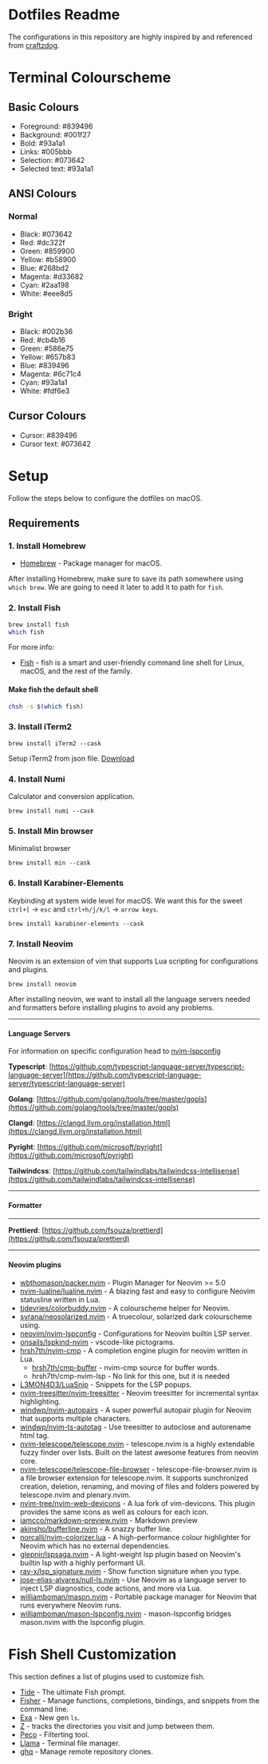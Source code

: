 # Dotfiles Readme

The configurations in this repository are highly inspired by and referenced from [craftzdog](https://github.com/craftzdog/dotfiles-public).

# Terminal Colourscheme

## Basic Colours

- Foreground: #839496
- Background: #001f27
- Bold: #93a1a1
- Links: #005bbb
- Selection: #073642
- Selected text: #93a1a1

## ANSI Colours

### Normal

- Black: #073642
- Red: #dc322f
- Green: #859900
- Yellow: #b58900
- Blue: #268bd2
- Magenta: #d33682
- Cyan: #2aa198
- White: #eee8d5

### Bright

- Black: #002b36
- Red: #cb4b16
- Green: #586e75
- Yellow: #657b83
- Blue: #839496
- Magenta: #6c71c4
- Cyan: #93a1a1
- White: #fdf6e3

## Cursor Colours

- Cursor: #839496
- Cursor text: #073642

# Setup

Follow the steps below to configure the dotfiles on macOS.

## Requirements

### 1. Install Homebrew

- [Homebrew](https://brew.sh/) - Package manager for macOS.

After installing Homebrew, make sure to save its path somewhere using `which brew`. We are going to need it later to add it to path for `fish`.

### 2. Install Fish

```bash
brew install fish
which fish
```

For more info:

- [Fish](https://fishshell.com/) - fish is a smart and user-friendly command line shell for Linux, macOS, and the rest of the family.

#### Make fish the default shell

```bash
chsh -s $(which fish)
```

### 3. Install iTerm2

```fish
brew install iTerm2 --cask
```

Setup iTerm2 from json file. [Download](./files/iterm-profile.json)

### 4. Install Numi

Calculator and conversion application.

```fish
brew install numi --cask
```

### 5. Install Min browser

Minimalist browser

```fish
brew install min --cask
```

### 6. Install Karabiner-Elements

Keybinding at system wide level for macOS. We want this for the sweet `ctrl+[` -> `esc` and `ctrl+h/j/k/l` -> `arrow keys`.

```fish
brew install karabiner-elements --cask
```

### 7. Install Neovim

Neovim is an extension of vim that supports Lua scripting for configurations and plugins.

```fish
brew install neovim
```

After installing neovim, we want to install all the language servers needed and formatters before installing plugins to avoid any problems.

---

#### Language Servers

For information on specific configuration head to [nvim-lspconfig](https://github.com/neovim/nvim-lspconfig/blob/master/doc/server_configurations.md)

**Typescript**: [https://github.com/typescript-language-server/typescript-language-server](https://github.com/typescript-language-server/typescript-language-server)

**Golang**: [https://github.com/golang/tools/tree/master/gopls](https://github.com/golang/tools/tree/master/gopls)

**Clangd**: [https://clangd.llvm.org/installation.html](https://clangd.llvm.org/installation.html)

**Pyright**: [https://github.com/microsoft/pyright](https://github.com/microsoft/pyright)

**Tailwindcss**: [https://github.com/tailwindlabs/tailwindcss-intellisense](https://github.com/tailwindlabs/tailwindcss-intellisense)

---

#### Formatter

---

**Prettierd**: [https://github.com/fsouza/prettierd](https://github.com/fsouza/prettierd)

---

#### Neovim plugins

- [wbthomason/packer.nvim](https://github.com/wbthomason/packer.nvim) - Plugin Manager for Neovim >= 5.0
- [nvim-lualine/lualine.nvim](https://github.com/nvim-lualine/lualine.nvim) - A blazing fast and easy to configure Neovim statusline written in Lua.
- [tjdevries/colorbuddy.nvim](https://github.com/tjdevries/colorbuddy.nvim) - A colourscheme helper for Neovim.
- [svrana/neosolarized.nvim](https://github.com/svrana/neosolarized.nvim) - A truecolour, solarized dark colourscheme using.
- [neovim/nvim-lspconfig](https://github.com/neovim/nvim-lspconfig) - Configurations for Neovim builtin LSP server.
- [onsails/lspkind-nvim](https://github.com/onsails/lspkind.nvim) - vscode-like pictograms.
- [hrsh7th/nvim-cmp](https://github.com/hrsh7th/nvim-cmp) - A completion engine plugin for neovim written in Lua.
  - [hrsh7th/cmp-buffer](https://github.com/hrsh7th/cmp-buffer) - nvim-cmp source for buffer words.
  - hrsh7th/cmp-nvim-lsp - No link for this one, but it is needed
- [L3MON4D3/LuaSnip](https://github.com/L3MON4D3/LuaSnip) - Snippets for the LSP popups.
- [nvim-treesitter/nvim-treesitter](https://github.com/nvim-treesitter/nvim-treesitter) - Neovim treesitter for incremental syntax highlighting.
- [windwp/nvim-autopairs](https://github.com/windwp/nvim-autopairs) - A super powerful autopair plugin for Neovim that supports multiple characters.
- [windwp/nvim-ts-autotag](https://github.com/windwp/nvim-ts-autotag) - Use treesitter to autoclose and autorename html tag.
- [nvim-telescope/telescope.nvim](https://github.com/nvim-telescope/telescope.nvim) - telescope.nvim is a highly extendable fuzzy finder over lists. Built on the latest awesome features from neovim core.
- [nvim-telescope/telescope-file-browser](https://github.com/nvim-telescope/telescope-file-browser.nvim) - telescope-file-browser.nvim is a file browser extension for telescope.nvim. It supports sunchronized creation, deletion, renaming, and moving of files and folders powered by telescope.nvim and plenary.nvim.
- [nvim-tree/nvim-web-devicons](https://github.com/nvim-tree/nvim-web-devicons) - A lua fork of vim-devicons. This plugin provides the same icons as well as colours for each icon.
- [iamcco/markdown-preview.nvim](https://github.com/iamcco/markdown-preview.nvim) - Markdown preview
- [akinsho/bufferline.nvim](https://github.com/akinsho/bufferline.nvim) - A snazzy buffer line.
- [norcalli/nvim-colorizer.lua](https://github.com/norcalli/nvim-colorizer.lua) - A high-performance colour highlighter for Neovim which has no external dependencies.
- [glepnir/lspsaga.nvim](https://github.com/glepnir/lspsaga.nvim) - A light-weight lsp plugin based on Neovim's builtin lsp with a highly performant UI.
- [ray-x/lsp_signature.nvim](https://github.com/ray-x/lsp_signature.nvim) - Show function signature when you type.
- [jose-elias-alvares/null-ls.nvim](https://github.com/ray-x/lsp_signature.nvim) - Use Neovim as a language server to inject LSP diagnostics, code actions, and more via Lua.
- [williamboman/mason.nvim](https://github.com/williamboman/mason.nvim) - Portable package manager for Neovim that runs everywhere Neovim runs.
- [williamboman/mason-lspconfig.nvim](https://github.com/williamboman/mason-lspconfig.nvim) - mason-lspconfig bridges mason.nvim with the lspconfig plugin.

# Fish Shell Customization

This section defines a list of plugins used to customize fish.

- [Tide](https://github.com/IlanCosman/tide) - The ultimate Fish prompt.
- [Fisher](https://github.com/jorgebucaran/fisher) - Manage functions, completions, bindings, and snippets from the command line.
- [Exa](https://the.exa.website/) - New gen `ls`.
- [Z](https://github.com/jethrokuan/z) - tracks the directories you visit and jump between them.
- [Peco](https://github.com/peco/peco) - Filterting tool.
- [Llama](https://github.com/antonmedv/llama) - Terminal file manager.
- [ghq](https://github.com/x-motemen/ghq) - Manage remote repository clones.
